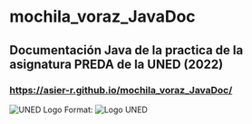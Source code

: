 # mochila_voraz_JavaDoc
## Documentación Java de la practica de la asignatura PREDA de la UNED (2022)

### https://asier-r.github.io/mochila_voraz_JavaDoc/


![UNED Logo](https://asier-r.github.io/mochila_voraz_JavaDoc/LogoUNED.jpg) Format: ![Logo UNED](url) 